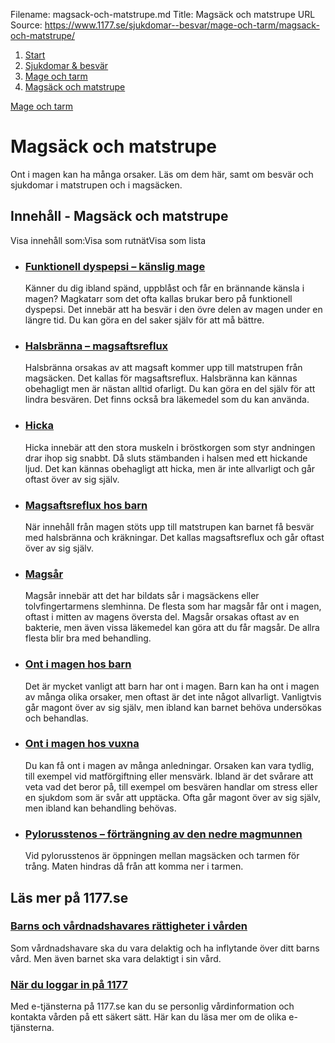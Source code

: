 Filename: magsack-och-matstrupe.md
Title: Magsäck och matstrupe
URL Source: https://www.1177.se/sjukdomar--besvar/mage-och-tarm/magsack-och-matstrupe/

1.  [Start](https://www.1177.se/)
2.  [Sjukdomar & besvär](https://www.1177.se/sjukdomar--besvar/)
3.  [Mage och tarm](https://www.1177.se/sjukdomar--besvar/mage-och-tarm/)
4.  [Magsäck och matstrupe](https://www.1177.se/sjukdomar--besvar/mage-och-tarm/magsack-och-matstrupe/)

[Mage och tarm](https://www.1177.se/sjukdomar--besvar/mage-och-tarm/)

Magsäck och matstrupe
=====================

Ont i magen kan ha många orsaker. Läs om dem här, samt om besvär och sjukdomar i matstrupen och i magsäcken.

Innehåll - Magsäck och matstrupe
--------------------------------

Visa innehåll som:Visa som rutnätVisa som lista

*   ### [Funktionell dyspepsi – känslig mage](https://www.1177.se/sjukdomar--besvar/mage-och-tarm/magsack-och-matstrupe/dyspepsi--kanslig-mage/)
    
    Känner du dig ibland spänd, uppblåst och får en brännande känsla i magen? Magkatarr som det ofta kallas brukar bero på funktionell dyspepsi. Det innebär att ha besvär i den övre delen av magen under en längre tid. Du kan göra en del saker själv för att må bättre.
    
*   ### [Halsbränna – magsaftsreflux](https://www.1177.se/sjukdomar--besvar/mage-och-tarm/magsack-och-matstrupe/halsbranna--magsaftsreflux/)
    
    Halsbränna orsakas av att magsaft kommer upp till matstrupen från magsäcken. Det kallas för magsaftsreflux. Halsbränna kan kännas obehagligt men är nästan alltid ofarligt. Du kan göra en del själv för att lindra besvären. Det finns också bra läkemedel som du kan använda.
    
*   ### [Hicka](https://www.1177.se/sjukdomar--besvar/mage-och-tarm/magsack-och-matstrupe/hicka/)
    
    Hicka innebär att den stora muskeln i bröstkorgen som styr andningen drar ihop sig snabbt. Då sluts stämbanden i halsen med ett hickande ljud. Det kan kännas obehagligt att hicka, men är inte allvarligt och går oftast över av sig själv.
    
*   ### [Magsaftsreflux hos barn](https://www.1177.se/sjukdomar--besvar/mage-och-tarm/magsack-och-matstrupe/magsaftsreflux-hos-barn/)
    
    När innehåll från magen stöts upp till matstrupen kan barnet få besvär med halsbränna och kräkningar. Det kallas magsaftsreflux och går oftast över av sig själv.
    
*   ### [Magsår](https://www.1177.se/sjukdomar--besvar/mage-och-tarm/magsack-och-matstrupe/magsar/)
    
    Magsår innebär att det har bildats sår i magsäckens eller tolvfingertarmens slemhinna. De flesta som har magsår får ont i magen, oftast i mitten av magens översta del. Magsår orsakas oftast av en bakterie, men även vissa läkemedel kan göra att du får magsår. De allra flesta blir bra med behandling.
    
*   ### [Ont i magen hos barn](https://www.1177.se/sjukdomar--besvar/mage-och-tarm/magsack-och-matstrupe/ont-i-magen-hos-barn/)
    
    Det är mycket vanligt att barn har ont i magen. Barn kan ha ont i magen av många olika orsaker, men oftast är det inte något allvarligt. Vanligtvis går magont över av sig själv, men ibland kan barnet behöva undersökas och behandlas.
    
*   ### [Ont i magen hos vuxna](https://www.1177.se/sjukdomar--besvar/mage-och-tarm/magsack-och-matstrupe/ont-i-magen-hos-vuxna/)
    
    Du kan få ont i magen av många anledningar. Orsaken kan vara tydlig, till exempel vid matförgiftning eller mensvärk. Ibland är det svårare att veta vad det beror på, till exempel om besvären handlar om stress eller en sjukdom som är svår att upptäcka. Ofta går magont över av sig själv, men ibland kan behandling behövas.
    
*   ### [Pylorusstenos – förträngning av den nedre magmunnen](https://www.1177.se/sjukdomar--besvar/mage-och-tarm/magsack-och-matstrupe/pylorusstenos---fortrangning-av-nedre-magmunnen/)
    
    Vid pylorusstenos är öppningen mellan magsäcken och tarmen för trång. Maten hindras då från att komma ner i tarmen.
    

Läs mer på 1177.se
------------------

### [Barns och vårdnadshavares rättigheter i vården](https://www.1177.se/sa-fungerar-varden/var-med-och-bestam-om-din-vard/barns-och-vardnadshavares-rattigheter-i-varden/)

Som vårdnadshavare ska du vara delaktig och ha inflytande över ditt barns vård. Men även barnet ska vara delaktigt i sin vård.

### [När du loggar in på 1177](https://www.1177.se/om-1177/nar-du-loggar-in-pa-1177.se/)

Med e-tjänsterna på 1177.se kan du se personlig vårdinformation och kontakta vården på ett säkert sätt. Här kan du läsa mer om de olika e-tjänsterna.
